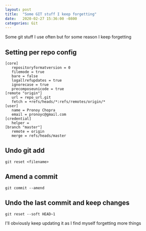 ```yaml
---
layout: post
title:  "Some GIT stuff I keep forgetting"
date:   2020-02-27 15:36:00 -0800
categories: Git
---
```


Some git stuff I use often but for some reason I keep forgetting

## Setting per repo config

 ```
 [core]
	repositoryformatversion = 0
	filemode = true
	bare = false
	logallrefupdates = true
	ignorecase = true
	precomposeunicode = true
[remote "origin"]
	url = repo_url.git
	fetch = +refs/heads/*:refs/remotes/origin/*
[user]
	name = Pronoy Chopra
	email = pronoyc@gmail.com
[credential]
	helper =
[branch "master"]
	remote = origin
	merge = refs/heads/master
 ```

## Undo git add 

  `git reset <filename>`

## Amend a commit
 
 `git commit --amend`

## Undo the last commit and keep changes

  `git reset --soft HEAD~1`


 I'll obviously keep updating it as I find myself forgetting more things
